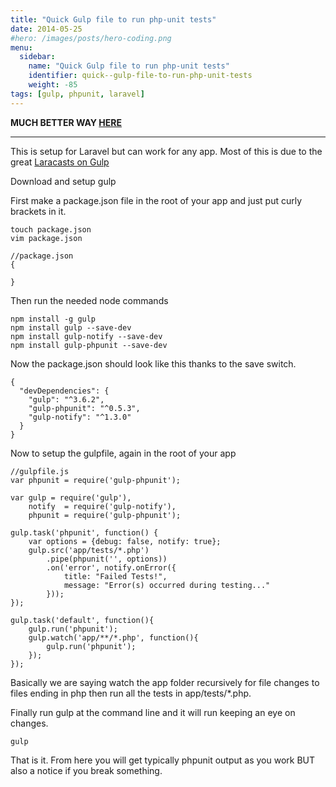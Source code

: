 ```yaml
---
title: "Quick Gulp file to run php-unit tests"
date: 2014-05-25
#hero: /images/posts/hero-coding.png
menu:
  sidebar:
    name: "Quick Gulp file to run php-unit tests"
    identifier: quick--gulp-file-to-run-php-unit-tests
    weight: -85
tags: [gulp, phpunit, laravel]
---
```


**MUCH BETTER WAY [HERE](https://gist.github.com/laracasts/8659865)**

---

This is setup for Laravel but can work for any app. Most of this is due to the great [Laracasts on Gulp](https://laracasts.com/lessons/gulp-this)

Download and setup gulp

First make a package.json file in the root of your app and just put curly brackets in it.
~~~
touch package.json
vim package.json
~~~

~~~
//package.json
{

}
~~~

Then run the needed node commands

~~~
npm install -g gulp
npm install gulp --save-dev
npm install gulp-notify --save-dev
npm install gulp-phpunit --save-dev
~~~

Now the package.json should look like this thanks to the save switch.

~~~
{
  "devDependencies": {
    "gulp": "^3.6.2",
    "gulp-phpunit": "^0.5.3",
    "gulp-notify": "^1.3.0"
  }
}
~~~

Now to setup the gulpfile, again in the root of your app

~~~
//gulpfile.js
var phpunit = require('gulp-phpunit');

var gulp = require('gulp'),
    notify  = require('gulp-notify'),
    phpunit = require('gulp-phpunit');

gulp.task('phpunit', function() {
    var options = {debug: false, notify: true};
    gulp.src('app/tests/*.php')
        .pipe(phpunit('', options))
        .on('error', notify.onError({
            title: "Failed Tests!",
            message: "Error(s) occurred during testing..."
        }));
});

gulp.task('default', function(){
    gulp.run('phpunit');
    gulp.watch('app/**/*.php', function(){
        gulp.run('phpunit');
    });
});
~~~


Basically we are saying watch the app folder recursively for file changes to files ending in php then run all the tests in app/tests/*.php.

Finally run gulp at the command line and it will run keeping an eye on changes.

~~~
gulp
~~~

That is it. From here you will get typically phpunit output as you work BUT also a notice if you break something.
